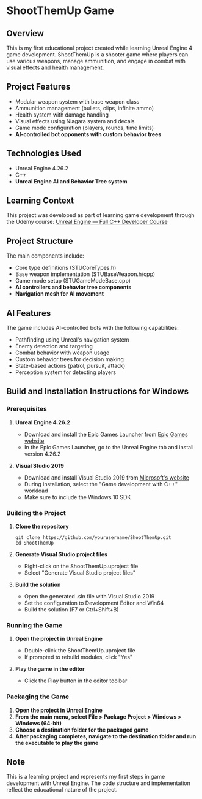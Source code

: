 # ShootThemUp Game

## Overview
This is my first educational project created while learning Unreal Engine 4 game development. ShootThemUp is a shooter game where players can use various weapons, manage ammunition, and engage in combat with visual effects and health management.

## Project Features
- Modular weapon system with base weapon class
- Ammunition management (bullets, clips, infinite ammo)
- Health system with damage handling
- Visual effects using Niagara system and decals
- Game mode configuration (players, rounds, time limits)
- **AI-controlled bot opponents with custom behavior trees**

## Technologies Used
- Unreal Engine 4.26.2
- C++
- **Unreal Engine AI and Behavior Tree system**

## Learning Context
This project was developed as part of learning game development through the Udemy course:
[Unreal Engine — Full C++ Developer Course](https://www.udemy.com/course/unrealengine/)

## Project Structure
The main components include:
- Core type definitions (STUCoreTypes.h)
- Base weapon implementation (STUBaseWeapon.h/cpp)
- Game mode setup (STUGameModeBase.cpp)
- **AI controllers and behavior tree components**
- **Navigation mesh for AI movement**

## AI Features
The game includes AI-controlled bots with the following capabilities:
- Pathfinding using Unreal's navigation system
- Enemy detection and targeting
- Combat behavior with weapon usage
- Custom behavior trees for decision making
- State-based actions (patrol, pursuit, attack)
- Perception system for detecting players

## Build and Installation Instructions for Windows

### Prerequisites
1. **Unreal Engine 4.26.2**
   - Download and install the Epic Games Launcher from [Epic Games website](https://www.epicgames.com/store/en-US/download)
   - In the Epic Games Launcher, go to the Unreal Engine tab and install version 4.26.2

2. **Visual Studio 2019**
   - Download and install Visual Studio 2019 from [Microsoft's website](https://visualstudio.microsoft.com/vs/older-downloads/)
   - During installation, select the "Game development with C++" workload
   - Make sure to include the Windows 10 SDK

### Building the Project
1. **Clone the repository**
   ```
   git clone https://github.com/yourusername/ShootThemUp.git
   cd ShootThemUp
   ```

2. **Generate Visual Studio project files**
   - Right-click on the ShootThemUp.uproject file
   - Select "Generate Visual Studio project files"

3. **Build the solution**
   - Open the generated .sln file with Visual Studio 2019
   - Set the configuration to Development Editor and Win64
   - Build the solution (F7 or Ctrl+Shift+B)

### Running the Game
1. **Open the project in Unreal Engine**
   - Double-click the ShootThemUp.uproject file
   - If prompted to rebuild modules, click "Yes"

2. **Play the game in the editor**
   - Click the Play button in the editor toolbar

### Packaging the Game
1. **Open the project in Unreal Engine**
2. **From the main menu, select File > Package Project > Windows > Windows (64-bit)**
3. **Choose a destination folder for the packaged game**
4. **After packaging completes, navigate to the destination folder and run the executable to play the game**

## Note
This is a learning project and represents my first steps in game development with Unreal Engine. The code structure and implementation reflect the educational nature of the project.
